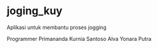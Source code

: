 # joging_kuy

Aplikasi untuk membantu proses jogging

Programmer
Primananda Kurnia Santoso
Alva Yonara Putra

